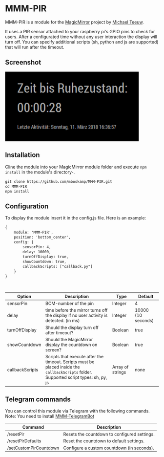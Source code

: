 # MMM-PIR
MMM-PIR is a module for the [MagicMirror](https://github.com/MichMich/MagicMirror) project by [Michael Teeuw](https://github.com/MichMich).

It uses a PIR sensor attached to your raspberry pi's GPIO pins to check for users. After a configurated time without any user interaction the display will turn off. You can specify additional scripts (sh, python and js are supported) that will run after the timeout.

## Screenshot
<img src="screenshot.png"/>

## Installation
Cline the module into your MagicMirror module folder and execute `npm install` in the module's directory-.
```
git clone https://github.com/mboskamp/MMM-PIR.git
cd MMM-PIR
npm install
```

## Configuration
To display the module insert it in the config.js file. Here is an example:
```
{
    module: 'MMM-PIR',
    position: 'bottom_center',
    config: {
        sensorPin: 4,
        delay: 10000,
        turnOffDisplay: true,
        showCountdown: true,
        callbackScripts: ["callback.py"]
    }
}
```

<br>

| Option  | Description | Type | Default |
| ------- | --- | --- | --- |
| sensorPin | BCM-number of the pin | Integer | 4 |
| delay | time before the mirror turns off the display if no user activity is detected. (in ms) | Integer | 10000 (10 seconds) |
| turnOffDisplay | Should the display turn off after timeout? | Boolean | true |
| showCountdown | Should the MagicMirror display the countdown on screen? | Boolean | true |
| callbackScripts | Scripts that execute after the timeout. Scripts must be placed inside the `callbackScripts` folder. Supported script types: sh, py, js| Array of strings | none |

## Telegram commands
You can control this module via Telegram with the following commands. Note: You need to install [MMM-TelegramBot](https://github.com/eouia/MMM-TelegramBot)

| Command | Description |
| --- | --- |
| /resetPir | Resets the countdown to configured settings. |
| /resetPirDefaults | Reset the countdown to default settings. |
| /setCustomPirCountdown | Configure a custom countdown (in seconds). |